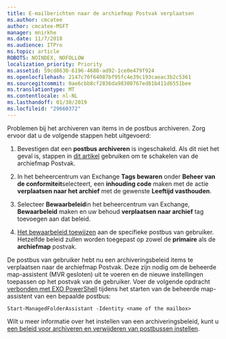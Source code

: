 ```yaml
---
title: E-mailberichten naar de archiefmap Postvak verplaatsen
ms.author: cmcatee
author: cmcatee-MSFT
manager: mnirkhe
ms.date: 11/7/2018
ms.audience: ITPro
ms.topic: article
ROBOTS: NOINDEX, NOFOLLOW
localization_priority: Priority
ms.assetid: 59cd8630-6196-4680-ad92-1ce0e479f924
ms.openlocfilehash: 2147c70f64087bf95fc4e39c193caeac3b2c5361
ms.sourcegitcommit: 0ae6cbb8cf2836da98300767ed81b411d6551bee
ms.translationtype: MT
ms.contentlocale: nl-NL
ms.lasthandoff: 01/30/2019
ms.locfileid: "29660372"
---
```

Problemen bij het archiveren van items in de postbus archiveren. Zorg ervoor dat u de volgende stappen hebt uitgevoerd:
  
1. Bevestigen dat een **postbus archiveren** is ingeschakeld. Als dit niet het geval is, stappen in [dit artikel](https://docs.microsoft.com/office365/securitycompliance/enable-archive-mailboxes) gebruiken om te schakelen van de archiefmap Postvak. 
    
2. In het beheercentrum van Exchange **Tags bewaren** onder **Beheer van de conformiteit**selecteert, een **inhouding code** maken met de actie **verplaatsen naar het archief** met de gewenste **Leeftijd vasthouden**.
    
3. Selecteer **Bewaarbeleid**in het beheercentrum van Exchange, **Bewaarbeleid** maken en uw behoud **verplaatsen naar archief** tag toevoegen aan dat beleid. 
    
4. [Het bewaarbeleid toewijzen](https://docs.microsoft.com/exchange/security-and-compliance/messaging-records-management/apply-retention-policy) aan de specifieke postbus van gebruiker. Hetzelfde beleid zullen worden toegepast op zowel de **primaire** als de **archiefmap** postvak. 
    
De postbus van gebruiker hebt nu een archiveringsbeleid items te verplaatsen naar de archiefmap Postvak. Deze zijn nodig om de beheerde map-assistent (MVR gesloten) uit te voeren en de nieuwe instellingen toepassen op het postvak van de gebruiker. Voer de volgende opdracht [verbonden met EXO PowerShell](https://docs.microsoft.com/powershell/exchange/exchange-online/connect-to-exchange-online-powershell/connect-to-exchange-online-powershell?view=exchange-ps) tijdens het starten van de beheerde map-assistent van een bepaalde postbus: 
  
```
Start-ManagedFolderAssistant -Identity <name of the mailbox>
```

Wilt u meer informatie over het instellen van een archiveringsbeleid, kunt u [een beleid voor archiveren en verwijderen van postbussen instellen](https://docs.microsoft.com/office365/securitycompliance/set-up-an-archive-and-deletion-policy-for-mailboxes#step-1-enable-archive-mailboxes-for-users).
  

